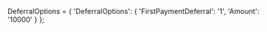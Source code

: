 DeferralOptions = {
    'DeferralOptions': {
        'FirstPaymentDeferral': '1',
        'Amount': '10000'
    }
};